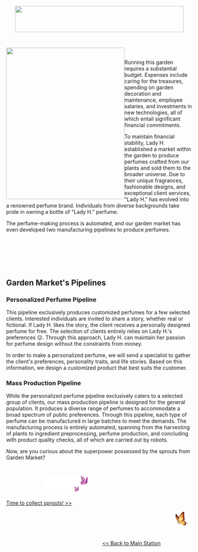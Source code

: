 <p align="center">
<img src="https://github.com/lady-h-world/My_Garden/blob/main/images/Garden_Market_images/title.png" width="456" height="71" />
</p>

#

<p>
<img align="left" src="https://github.com/lady-h-world/My_Garden/blob/main/images/Garden_Market_images/garden_market.png" width="320" height="410" />
<p>&nbsp;</p>

Running this garden requires a substantial budget. Expenses include caring for the treasures, spending on garden decoration and maintenance, employee salaries, and investments in new technologies, all of which entail significant financial commitments.

To maintain financial stability, Lady H. established a market within the garden to produce perfumes crafted from our plants and sold them to the broader universe. Due to their unique fragrances, fashionable designs, and exceptional client services, "Lady H." has evolved into a renowned perfume brand. Individuals from diverse backgrounds take pride in owning a bottle of "Lady H." perfume.

The perfume-making process is automated, and our garden market has even developed two manufacturing pipelines to produce perfumes.

<p>&nbsp;</p>

</p>
<p>&nbsp;</p>
<p>&nbsp;</p>


## Garden Market's Pipelines
### Personalized Perfume Pipeline

This pipeline exclusively produces customized perfumes for a few selected clients. Interested individuals are invited to share a story, whether real or fictional. If Lady H. likes the story, the client receives a personally designed perfume for free. The selection of clients entirely relies on Lady H.'s preferences 😉. Through this approach, Lady H. can maintain her passion for perfume design without the constraints from money.

In order to make a personalized perfume, we will send a specialist to gather the client's preferences, personality traits, and life stories. Based on this information, we design a customized product that best suits the customer.


### Mass Production Pipeline

While the personalized perfume pipeline exclusively caters to a selected group of clients, our mass production pipeline is designed for the general population. It produces a diverse range of perfumes to accommodate a broad spectrum of public preferences. Through this pipeline, each type of perfume can be manufactured in large batches to meet the demands. The manufacturing process is entirely automated, spanning from the harvesting of plants to ingredient preprocessing, perfume production, and concluding with product quality checks, all of which are carried out by robots.

Now, are you curious about the superpower possessed by the sprouts from Garden Market?

#
<p align="left">
  &nbsp;&nbsp;&nbsp;&nbsp;&nbsp;&nbsp;&nbsp;&nbsp;&nbsp;&nbsp;&nbsp;&nbsp;&nbsp;&nbsp;&nbsp;&nbsp;&nbsp;&nbsp;&nbsp;&nbsp;&nbsp;&nbsp;&nbsp;&nbsp;&nbsp;&nbsp;
<img src="https://github.com/lady-h-world/My_Garden/blob/main/images/follow_us.png" width="120" height="50" />
</p>

[Time to collect sprouts! >>][1]

<p align="right">
<img src="https://github.com/lady-h-world/My_Garden/blob/main/images/going_back.png" width="60" height="44" />
</p>

&nbsp;&nbsp;&nbsp;&nbsp;&nbsp;&nbsp;&nbsp;&nbsp;&nbsp;&nbsp;&nbsp;&nbsp;&nbsp;&nbsp;&nbsp;&nbsp;&nbsp;&nbsp;&nbsp;&nbsp;&nbsp;&nbsp;&nbsp;&nbsp;&nbsp;&nbsp;&nbsp;&nbsp;&nbsp;&nbsp;&nbsp;&nbsp;&nbsp;&nbsp;&nbsp;&nbsp;&nbsp;&nbsp;&nbsp;&nbsp;&nbsp;&nbsp;&nbsp;&nbsp;&nbsp;&nbsp;&nbsp;&nbsp;&nbsp;&nbsp;&nbsp;&nbsp;&nbsp;&nbsp;&nbsp;&nbsp;&nbsp;&nbsp;&nbsp;&nbsp;&nbsp;&nbsp;&nbsp;&nbsp;&nbsp;&nbsp;&nbsp;&nbsp;&nbsp;&nbsp;&nbsp;&nbsp;&nbsp;&nbsp;&nbsp;&nbsp;&nbsp;&nbsp;&nbsp;&nbsp;&nbsp;&nbsp;&nbsp;&nbsp;&nbsp;&nbsp;&nbsp;&nbsp;&nbsp;&nbsp;&nbsp;&nbsp;&nbsp;&nbsp;&nbsp;&nbsp;&nbsp;&nbsp;&nbsp;&nbsp;&nbsp;&nbsp;&nbsp;&nbsp;&nbsp;&nbsp;&nbsp;&nbsp;&nbsp;&nbsp;&nbsp;&nbsp;&nbsp;&nbsp;&nbsp;&nbsp;&nbsp;&nbsp;&nbsp;&nbsp;&nbsp;&nbsp;&nbsp;&nbsp;&nbsp;&nbsp;&nbsp;&nbsp;&nbsp;&nbsp;&nbsp;&nbsp;&nbsp;&nbsp;&nbsp;&nbsp;&nbsp;&nbsp;&nbsp;&nbsp;&nbsp;&nbsp;&nbsp;&nbsp;&nbsp;&nbsp;&nbsp;&nbsp;&nbsp;&nbsp;&nbsp;&nbsp;&nbsp;&nbsp;&nbsp;&nbsp;&nbsp;&nbsp;&nbsp;&nbsp;&nbsp;&nbsp;&nbsp;&nbsp;&nbsp;&nbsp;&nbsp;&nbsp;&nbsp;&nbsp;&nbsp;&nbsp;&nbsp;&nbsp;&nbsp;&nbsp;&nbsp;&nbsp;&nbsp;&nbsp;&nbsp;&nbsp;&nbsp;&nbsp;&nbsp;&nbsp;&nbsp;&nbsp;&nbsp;&nbsp;&nbsp;&nbsp;&nbsp;&nbsp;[<< Back to Main Station][2]



[1]:https://github.com/lady-h-world/My_Garden/blob/main/reading_pages/Garden_Market/mini_pipeline1.md
[2]:https://github.com/lady-h-world/My_Garden/blob/main/reading_pages/tour_guide.md#main-station-
